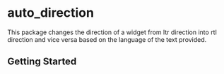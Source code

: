 # auto_direction

This package changes the direction of a widget from ltr direction into rtl direction and vice versa based on the language of the text provided.

## Getting Started

